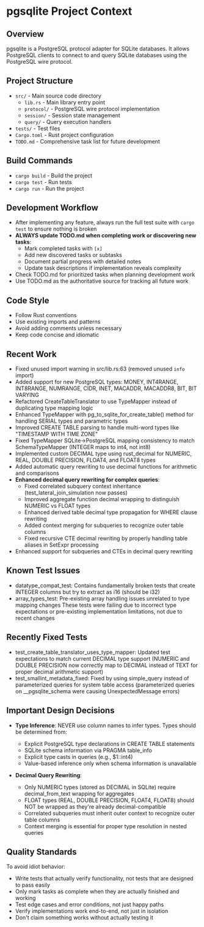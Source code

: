 # pgsqlite Project Context

## Overview
pgsqlite is a PostgreSQL protocol adapter for SQLite databases. It allows PostgreSQL clients to connect to and query SQLite databases using the PostgreSQL wire protocol.

## Project Structure
- `src/` - Main source code directory
  - `lib.rs` - Main library entry point
  - `protocol/` - PostgreSQL wire protocol implementation
  - `session/` - Session state management
  - `query/` - Query execution handlers
- `tests/` - Test files
- `Cargo.toml` - Rust project configuration
- `TODO.md` - Comprehensive task list for future development

## Build Commands
- `cargo build` - Build the project
- `cargo test` - Run tests
- `cargo run` - Run the project

## Development Workflow
- After implementing any feature, always run the full test suite with `cargo test` to ensure nothing is broken
- **ALWAYS update TODO.md when completing work or discovering new tasks**:
  - Mark completed tasks with `[x]`
  - Add new discovered tasks or subtasks
  - Document partial progress with detailed notes
  - Update task descriptions if implementation reveals complexity
- Check TODO.md for prioritized tasks when planning development work
- Use TODO.md as the authoritative source for tracking all future work

## Code Style
- Follow Rust conventions
- Use existing imports and patterns
- Avoid adding comments unless necessary
- Keep code concise and idiomatic

## Recent Work
- Fixed unused import warning in src/lib.rs:63 (removed unused `info` import)
- Added support for new PostgreSQL types: MONEY, INT4RANGE, INT8RANGE, NUMRANGE, CIDR, INET, MACADDR, MACADDR8, BIT, BIT VARYING
- Refactored CreateTableTranslator to use TypeMapper instead of duplicating type mapping logic
- Enhanced TypeMapper with pg_to_sqlite_for_create_table() method for handling SERIAL types and parametric types
- Improved CREATE TABLE parsing to handle multi-word types like "TIMESTAMP WITH TIME ZONE"
- Fixed TypeMapper SQLite->PostgreSQL mapping consistency to match SchemaTypeMapper (INTEGER maps to int4, not int8)
- Implemented custom DECIMAL type using rust_decimal for NUMERIC, REAL, DOUBLE PRECISION, FLOAT4, and FLOAT8 types
- Added automatic query rewriting to use decimal functions for arithmetic and comparisons
- **Enhanced decimal query rewriting for complex queries**:
  - Fixed correlated subquery context inheritance (test_lateral_join_simulation now passes)
  - Improved aggregate function decimal wrapping to distinguish NUMERIC vs FLOAT types
  - Enhanced derived table decimal type propagation for WHERE clause rewriting
  - Added context merging for subqueries to recognize outer table columns
  - Fixed recursive CTE decimal rewriting by properly handling table aliases in SetExpr processing
- Enhanced support for subqueries and CTEs in decimal query rewriting

## Known Test Issues
- datatype_compat_test: Contains fundamentally broken tests that create INTEGER columns but try to extract as i16 (should be i32)
- array_types_test: Pre-existing array handling issues unrelated to type mapping changes
These tests were failing due to incorrect type expectations or pre-existing implementation limitations, not due to recent changes

## Recently Fixed Tests
- test_create_table_translator_uses_type_mapper: Updated test expectations to match current DECIMAL type support (NUMERIC and DOUBLE PRECISION now correctly map to DECIMAL instead of TEXT for proper decimal arithmetic support)
- test_smallint_metadata_fixed: Fixed by using simple_query instead of parameterized queries for system table access (parameterized queries on __pgsqlite_schema were causing UnexpectedMessage errors)

## Important Design Decisions
- **Type Inference**: NEVER use column names to infer types. Types should be determined from:
  - Explicit PostgreSQL type declarations in CREATE TABLE statements
  - SQLite schema information via PRAGMA table_info
  - Explicit type casts in queries (e.g., $1::int4)
  - Value-based inference only when schema information is unavailable

- **Decimal Query Rewriting**: 
  - Only NUMERIC types (stored as DECIMAL in SQLite) require decimal_from_text wrapping for aggregates
  - FLOAT types (REAL, DOUBLE PRECISION, FLOAT4, FLOAT8) should NOT be wrapped as they're already decimal-compatible
  - Correlated subqueries must inherit outer context to recognize outer table columns
  - Context merging is essential for proper type resolution in nested queries

## Quality Standards
To avoid idiot behavior:
- Write tests that actually verify functionality, not tests that are designed to pass easily
- Only mark tasks as complete when they are actually finished and working
- Test edge cases and error conditions, not just happy paths
- Verify implementations work end-to-end, not just in isolation
- Don't claim something works without actually testing it